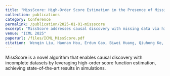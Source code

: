 ```yaml
---
title: "MissScore: High-Order Score Estimation in the Presence of Missing Data"
collection: publications
category: Conference
permalink: /publication/2025-01-01-missscore
excerpt: "MissScore addresses causal discovery with missing data via high-order score estimation and robust score matching."
venue: "ICML 2025"
paperurl: /files/ICML_MissScore.pdf
citation: 'Wenqin Liu, Haonan Hou, Erdun Gao, Biwei Huang, Qiuhong Ke, Howard Bondell, Mingming Gong. "MissScore: High-Order Score Estimation in the Presence of Missing Data." <i>ICML 2025 (under review)</i>.'
---
```

MissScore is a novel algorithm that enables causal discovery with incomplete datasets by leveraging high-order score function estimation, achieving state-of-the-art results in simulations.
